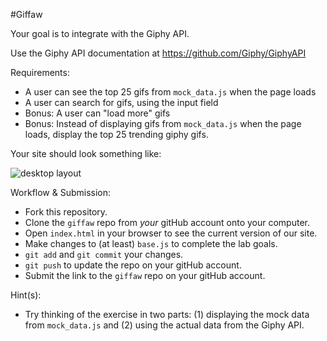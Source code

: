 #Giffaw

Your goal is to integrate with the Giphy API.

Use the Giphy API documentation at https://github.com/Giphy/GiphyAPI

Requirements:

* A user can see the top 25 gifs from `mock_data.js` when the page loads
* A user can search for gifs, using the input field
* Bonus: A user can "load more" gifs
* Bonus: Instead of displaying gifs from `mock_data.js` when the page loads, display the top 25 trending giphy gifs.

Your site should look something like:

![desktop layout](/layout_goal.png)


Workflow & Submission:
* Fork this repository.
* Clone the `giffaw` repo from *your* gitHub account onto your computer.
* Open `index.html` in your browser to see the current version of our site.
* Make changes to (at least) `base.js` to complete the lab goals.
* `git add` and `git commit` your changes.
* `git push` to update the repo on your gitHub account.
* Submit the link to the `giffaw` repo on your gitHub account.

Hint(s):
* Try thinking of the exercise in two parts: (1) displaying the mock data from `mock_data.js` and (2) using the actual data from the Giphy API.
